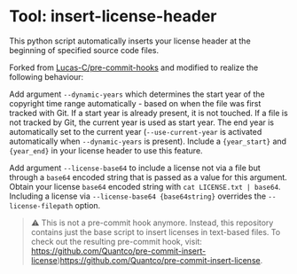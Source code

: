# Tool: insert-license-header
This python script automatically inserts your license header at the beginning of specified source code files.

Forked from [Lucas-C/pre-commit-hooks](https://github.com/Lucas-C/pre-commit-hooks) and modified to realize the following behaviour:

Add argument `--dynamic-years` which determines the start year of the copyright time range automatically - based on when
the file was first tracked with Git. If a start year is already present, it is not touched.
If a file is not tracked by Git, the current year is used as start year.
The end year is automatically set to the current year
(`--use-current-year` is activated automatically when `--dynamic-years` is present).
Include a `{year_start}` and `{year_end}` in your license header to use this feature.

Add argument `--license-base64` to include a license not via a file but through
a `base64` encoded string that is passed as a value for this argument.
Obtain your license `base64` encoded string with `cat LICENSE.txt | base64`.
Including a license via `--license-base64 {base64string}` overrides the
`--license-filepath` option.

> :warning: This is not a pre-commit hook anymore. Instead, this repository contains just the base script to insert licenses in text-based files. To check out the resulting pre-commit hook, visit: https://github.com/Quantco/pre-commit-insert-license)https://github.com/Quantco/pre-commit-insert-license.
